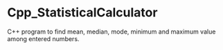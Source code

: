 # Cpp_StatisticalCalculator
C++ program to find mean, median, mode, minimum and maximum value among entered numbers.
